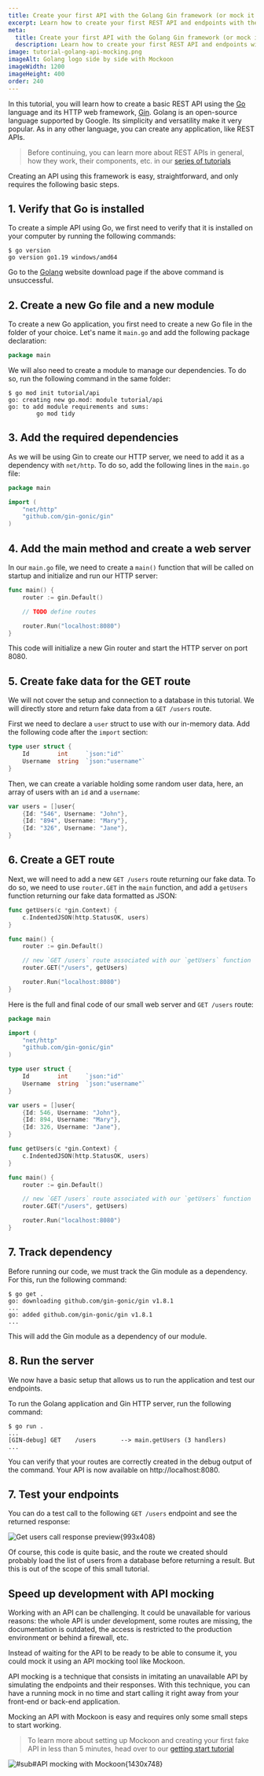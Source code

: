 ```yaml
---
title: Create your first API with the Golang Gin framework (or mock it using Mockoon!)
excerpt: Learn how to create your first REST API and endpoints with the Golang Gin framework or mock it using Mockoon to accelerate your application development
meta:
  title: Create your first API with the Golang Gin framework (or mock it using Mockoon!)
  description: Learn how to create your first REST API and endpoints with the Golang Gin framework or mock it using Mockoon to accelerate your application development
image: tutorial-golang-api-mocking.png
imageAlt: Golang logo side by side with Mockoon
imageWidth: 1200
imageHeight: 400
order: 240
---
```


In this tutorial, you will learn how to create a basic REST API using the [Go](https://go.dev/) language and its HTTP web framework, [Gin](https://gin-gonic.com/). Golang is an open-source language supported by Google. Its simplicity and versatility make it very popular. As in any other language, you can create any application, like REST APIs.

> Before continuing, you can learn more about REST APIs in general, how they work, their components, etc. in our [series of tutorials](/articles/api-guide-what-are-api/)

Creating an API using this framework is easy, straightforward, and only requires the following basic steps.

## 1. Verify that Go is installed

To create a simple API using Go, we first need to verify that it is installed on your computer by running the following commands:

```sh-sessions
$ go version
go version go1.19 windows/amd64
```

Go to the [Golang](https://go.dev/dl/) website download page if the above command is unsuccessful.

## 2. Create a new Go file and a new module

To create a new Go application, you first need to create a new Go file in the folder of your choice. Let's name it `main.go` and add the following package declaration:

```go
package main
```

We will also need to create a module to manage our dependencies. To do so, run the following command in the same folder:

```sh-sessions
$ go mod init tutorial/api
go: creating new go.mod: module tutorial/api
go: to add module requirements and sums:
        go mod tidy
```

## 3. Add the required dependencies

As we will be using Gin to create our HTTP server, we need to add it as a dependency with `net/http`. To do so, add the following lines in the `main.go` file:

```go
package main

import (
    "net/http"
    "github.com/gin-gonic/gin"
)
```

## 4. Add the main method and create a web server

In our `main.go` file, we need to create a `main()` function that will be called on startup and initialize and run our HTTP server:

```go
func main() {
    router := gin.Default()

    // TODO define routes

    router.Run("localhost:8080")
}
```

This code will initialize a new Gin router and start the HTTP server on port 8080.

## 5. Create fake data for the GET route

We will not cover the setup and connection to a database in this tutorial. We will directly store and return fake data from a `GET /users` route.

First we need to declare a `user` struct to use with our in-memory data. Add the following code after the `import` section:

```go
type user struct {
    Id        int     `json:"id"`
    Username  string  `json:"username"`
}
```

Then, we can create a variable holding some random user data, here, an array of users with an `id` and a `username`:

```go
var users = []user{
    {Id: "546", Username: "John"},
    {Id: "894", Username: "Mary"},
    {Id: "326", Username: "Jane"},
}
```

## 6. Create a GET route

Next, we will need to add a new `GET /users` route returning our fake data. To do so, we need to use `router.GET` in the `main` function, and add a `getUsers` function returning our fake data formatted as JSON:

```go
func getUsers(c *gin.Context) {
    c.IndentedJSON(http.StatusOK, users)
}

func main() {
    router := gin.Default()

    // new `GET /users` route associated with our `getUsers` function
    router.GET("/users", getUsers)

    router.Run("localhost:8080")
}
```

Here is the full and final code of our small web server and `GET /users` route:

```go
package main

import (
    "net/http"
    "github.com/gin-gonic/gin"
)

type user struct {
    Id        int     `json:"id"`
    Username  string  `json:"username"`
}

var users = []user{
    {Id: 546, Username: "John"},
    {Id: 894, Username: "Mary"},
    {Id: 326, Username: "Jane"},
}

func getUsers(c *gin.Context) {
    c.IndentedJSON(http.StatusOK, users)
}

func main() {
    router := gin.Default()

    // new `GET /users` route associated with our `getUsers` function
    router.GET("/users", getUsers)

    router.Run("localhost:8080")
}
```

## 7. Track dependency

Before running our code, we must track the Gin module as a dependency. For this, run the following command:

```sh-sessions
$ go get .
go: downloading github.com/gin-gonic/gin v1.8.1
...
go: added github.com/gin-gonic/gin v1.8.1
...
```

This will add the Gin module as a dependency of our module.

## 8. Run the server

We now have a basic setup that allows us to run the application and test our endpoints.

To run the Golang application and Gin HTTP server, run the following command:

```sh-sessions
$ go run .
...
[GIN-debug] GET    /users       --> main.getUsers (3 handlers)
...
```

You can verify that your routes are correctly created in the debug output of the command.
Your API is now available on http://localhost:8080.

## 7. Test your endpoints

You can do a test call to the following `GET /users` endpoint and see the returned response:

![Get users call response preview{993x408}](/images/tutorials/golang-gin-api-mocking/api-get-users-call.png)

Of course, this code is quite basic, and the route we created should probably load the list of users from a database before returning a result. But this is out of the scope of this small tutorial.

## Speed up development with API mocking

Working with an API can be challenging. It could be unavailable for various reasons: the whole API is under development, some routes are missing, the documentation is outdated, the access is restricted to the production environment or behind a firewall, etc.

Instead of waiting for the API to be ready to be able to consume it, you could mock it using an API mocking tool like Mockoon.

API mocking is a technique that consists in imitating an unavailable API by simulating the endpoints and their responses. With this technique, you can have a running mock in no time and start calling it right away from your front-end or back-end application.

Mocking an API with Mockoon is easy and requires only some small steps to start working.

> To learn more about setting up Mockoon and creating your first fake API in less than 5 minutes, head over to our [getting start tutorial](/tutorials/getting-started/)

![#sub#API mocking with Mockoon{1430x748}](/images/tutorials/api-mocking-demo.gif)

